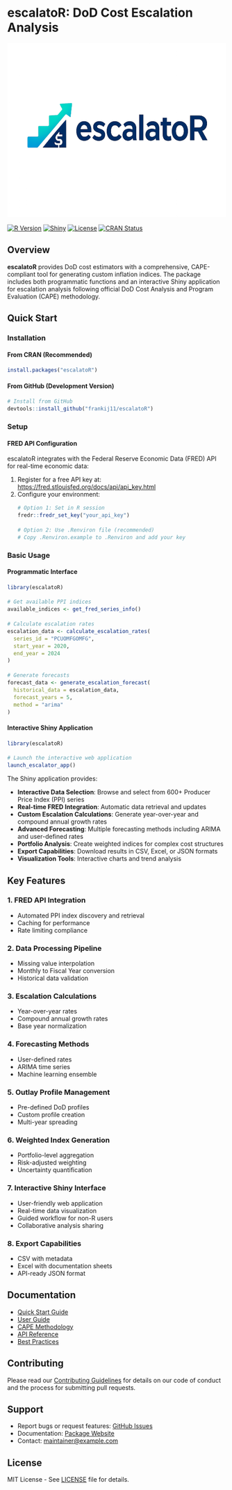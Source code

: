 # escalatoR: DoD Cost Escalation Analysis
<div >
  <img src="man/figures/logo.png" height="400" alt="escalatoR logo" />
</div>

[![R Version](https://img.shields.io/badge/R-%3E%3D%204.3.0-blue)](https://www.r-project.org/)
[![Shiny](https://img.shields.io/badge/Shiny-1.7.0-green)](https://shiny.rstudio.com/)
[![License](https://img.shields.io/badge/License-MIT-yellow)](LICENSE)
[![CRAN Status](https://www.r-pkg.org/badges/version/escalatoR)](https://cran.r-project.org/package=escalatoR)

## Overview


**escalatoR** provides DoD cost estimators with a comprehensive, CAPE-compliant tool for generating custom inflation indices. The package includes both programmatic functions and an interactive Shiny application for escalation analysis following official DoD Cost Analysis and Program Evaluation (CAPE) methodology.

<div style="clear: both;"></div>

## Quick Start

### Installation

#### From CRAN (Recommended)
```r
install.packages("escalatoR")
```

#### From GitHub (Development Version)
```r
# Install from GitHub
devtools::install_github("frankij11/escalatoR")
```

### Setup

#### FRED API Configuration
escalatoR integrates with the Federal Reserve Economic Data (FRED) API for real-time economic data:

1. Register for a free API key at: https://fred.stlouisfed.org/docs/api/api_key.html
2. Configure your environment:
   ```r
   # Option 1: Set in R session
   fredr::fredr_set_key("your_api_key")
   
   # Option 2: Use .Renviron file (recommended)
   # Copy .Renviron.example to .Renviron and add your key
   ```

### Basic Usage

#### Programmatic Interface
```r
library(escalatoR)

# Get available PPI indices
available_indices <- get_fred_series_info()

# Calculate escalation rates
escalation_data <- calculate_escalation_rates(
  series_id = "PCUOMFGOMFG",
  start_year = 2020,
  end_year = 2024
)

# Generate forecasts
forecast_data <- generate_escalation_forecast(
  historical_data = escalation_data,
  forecast_years = 5,
  method = "arima"
)
```

#### Interactive Shiny Application
```r
library(escalatoR)

# Launch the interactive web application
launch_escalator_app()
```

The Shiny application provides:
- **Interactive Data Selection**: Browse and select from 600+ Producer Price Index (PPI) series
- **Real-time FRED Integration**: Automatic data retrieval and updates
- **Custom Escalation Calculations**: Generate year-over-year and compound annual growth rates
- **Advanced Forecasting**: Multiple forecasting methods including ARIMA and user-defined rates
- **Portfolio Analysis**: Create weighted indices for complex cost structures
- **Export Capabilities**: Download results in CSV, Excel, or JSON formats
- **Visualization Tools**: Interactive charts and trend analysis

## Key Features

### 1. **FRED API Integration**
- Automated PPI index discovery and retrieval
- Caching for performance
- Rate limiting compliance

### 2. **Data Processing Pipeline**
- Missing value interpolation
- Monthly to Fiscal Year conversion
- Historical data validation

### 3. **Escalation Calculations**
- Year-over-year rates
- Compound annual growth rates
- Base year normalization

### 4. **Forecasting Methods**
- User-defined rates
- ARIMA time series
- Machine learning ensemble

### 5. **Outlay Profile Management**
- Pre-defined DoD profiles
- Custom profile creation
- Multi-year spreading

### 6. **Weighted Index Generation**
- Portfolio-level aggregation
- Risk-adjusted weighting
- Uncertainty quantification

### 7. **Interactive Shiny Interface**
- User-friendly web application
- Real-time data visualization
- Guided workflow for non-R users
- Collaborative analysis sharing

### 8. **Export Capabilities**
- CSV with metadata
- Excel with documentation sheets
- API-ready JSON format

## Documentation

- [Quick Start Guide](docs/quick_start.md)
- [User Guide](docs/user_guide.md)
- [CAPE Methodology](docs/cape_methodology.md)
- [API Reference](docs/api_reference.md)
- [Best Practices](docs/best_practices.md)

## Contributing

Please read our [Contributing Guidelines](CONTRIBUTING.md) for details on our code of conduct and the process for submitting pull requests.

## Support

- Report bugs or request features: [GitHub Issues](https://github.com/frankij11/escalatoR/issues)
- Documentation: [Package Website](https://frankij11.github.io/escalatoR/)
- Contact: maintainer@example.com

## License
MIT License - See [LICENSE](LICENSE) file for details.


